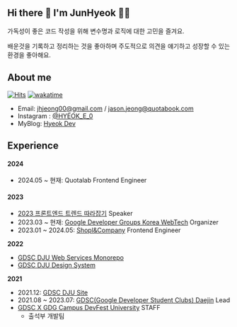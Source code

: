 ## Hi there 👋 I'm JunHyeok 👨‍💻 

가독성이 좋은 코드 작성을 위해 변수명과 로직에 대한 고민을 즐겨요.

배운것을 기록하고 정리하는 것을 좋아하며 주도적으로 의견을 얘기하고 성장할 수 있는 환경을 좋아해요.

## About me

[![Hits](https://hits.seeyoufarm.com/api/count/incr/badge.svg?url=https%3A%2F%2Fgithub.com%2FHyeokE&count_bg=%233886F6&title_bg=%23686868&icon=&icon_color=%23E7E7E7&title=hits&edge_flat=false)](https://hits.seeyoufarm.com)
[![wakatime](https://wakatime.com/badge/user/deeebcc1-c483-4d7c-a90b-2f4ab314f5ef.svg)](https://wakatime.com/@deeebcc1-c483-4d7c-a90b-2f4ab314f5ef)

- Email: jhjeong00@gmail.com / jason.jeong@quotabook.com
- Instagram : [@HYEOK_E_0](https://www.instagram.com/hyeok_e_0/) 
- MyBlog: [Hyeok Dev](https://hyeok.dev/)

## Experience

#### 2024

- 2024.05 ~ 현재: Quotalab Frontend Engineer

#### 2023

- [2023 프론트엔드 트렌드 따라잡기](https://festa.io/events/3446) Speaker
- 2023.03 ~ 현재: [Google Developer Groups Korea WebTech](https://gdg.community.dev/gdg-korea-webtech/) Organizer
- 2023.01 ~ 2024.05: [Shopl&Company](https://www.shoplworks.com/) Frontend Engineer

**2022**

- [GDSC DJU Web Services Monorepo](https://github.com/GDSC-Daejin/gdsc-dju-websites/tree/master)
- [GDSC DJU Design System](https://github.com/GDSC-Daejin/design-seed)


**2021**

- 2021.12: [GDSC DJU Site](https://gdscdju.dev/)
- 2021.08 ~ 2023.07: [GDSC(Google Developer Student Clubs) Daejin](https://gdsc.community.dev/daejin-university/) Lead
- [GDSC X GDG Campus DevFest University](https://festa.io/events/1862) STAFF
  - 출석부 개발팀




